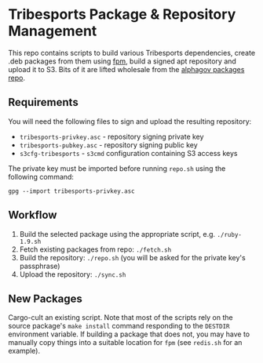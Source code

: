 Tribesports Package & Repository Management
===========================================

This repo contains scripts to build various Tribesports dependencies, create .deb packages from them using [fpm](https://github.com/jordansissel/fpm), build a signed apt repository and upload it to S3. Bits of it are lifted wholesale from the [alphagov packages repo](https://github.com/alphagov/packages).

Requirements
------------

You will need the following files to sign and upload the resulting repository:

  * `tribesports-privkey.asc` - repository signing private key
  * `tribesports-pubkey.asc` - repository signing public key
  * `s3cfg-tribesports` - `s3cmd` configuration containing S3 access keys

The private key must be imported before running `repo.sh` using the following command:

    gpg --import tribesports-privkey.asc

Workflow
--------

  1. Build the selected package using the appropriate script, e.g. `./ruby-1.9.sh`
  2. Fetch existing packages from repo: `./fetch.sh`
  3. Build the repository: `./repo.sh` (you will be asked for the private key's passphrase)
  4. Upload the repository: `./sync.sh`

New Packages
------------

Cargo-cult an existing script. Note that most of the scripts rely on the source package's `make install` command responding to the `DESTDIR` environment variable. If building a package that does not, you may have to manually copy things into a suitable location for `fpm` (see `redis.sh` for an example).
